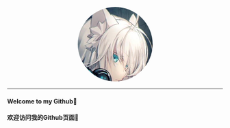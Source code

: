 <div style="text-align:center"><img src="img/Logo.jpg" width="175px" style="border-radius:50%;overflow:hidden"></div>
<hr>

#### Welcome to my Github🎉

#### 欢迎访问我的Github页面🎉

